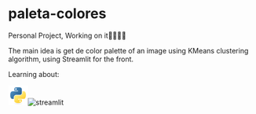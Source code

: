 # paleta-colores
Personal Project, Working on it🚧🚧🚧🚧

The main idea is get de color palette of an image using KMeans clustering algorithm, using Streamlit for the front.

Learning about:

<img src="https://raw.githubusercontent.com/devicons/devicon/master/icons/python/python-original.svg" alt="python" width="40" height="40"/><img src='https://seeklogo.com/images/S/streamlit-logo-1A3B208AE4-seeklogo.com.png' alt='streamlit' width='60' height='40'/>

